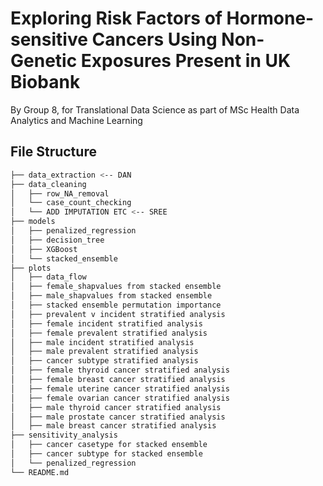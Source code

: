 # Exploring Risk Factors of Hormone-sensitive Cancers Using Non-Genetic Exposures Present in UK Biobank
By Group 8, for Translational Data Science as part of MSc Health Data Analytics and Machine Learning

## File Structure

```bash
├── data_extraction <-- DAN
├── data_cleaning
│   ├── row_NA_removal
│   └── case_count_checking
│   └── ADD IMPUTATION ETC <-- SREE
├── models
│   ├── penalized_regression
│   ├── decision_tree
│   ├── XGBoost
│   └── stacked_ensemble
├── plots
│   ├── data_flow
│   ├── female_shapvalues from stacked ensemble
│   ├── male_shapvalues from stacked ensemble
│   ├── stacked ensemble permutation importance
│   ├── prevalent v incident stratified analysis
│   ├── female incident stratified analysis
│   ├── female prevalent stratified analysis
│   ├── male incident stratified analysis
│   ├── male prevalent stratified analysis
│   ├── cancer subtype stratified analysis
│   ├── female thyroid cancer stratified analysis
│   ├── female breast cancer stratified analysis
│   ├── female uterine cancer stratified analysis
│   ├── female ovarian cancer stratified analysis
│   ├── male thyroid cancer stratified analysis
│   ├── male prostate cancer stratified analysis
│   ├── male breast cancer stratified analysis
├── sensitivity_analysis
│   ├── cancer casetype for stacked ensemble
│   ├── cancer subtype for stacked ensemble
│   └── penalized_regression
└── README.md
```

